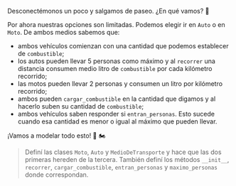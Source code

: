 Desconectémonos un poco y salgamos de paseo. ¿En qué vamos? :thinking:

Por ahora nuestras opciones son limitadas. Podemos elegir ir en `Auto` o en `Moto`. De ambos medios sabemos que: 

* ambos vehículos comienzan con una cantidad que podemos establecer de `combustible`;
* los autos pueden llevar 5 personas como máximo y al `recorrer` una distancia consumen medio litro de `combustible` por cada kilómetro recorrido;
* las motos pueden llevar 2 personas y consumen un litro por kilómetro recorrido;
* ambos pueden `cargar_combustible` en la cantidad que digamos y al hacerlo suben su cantidad de `combustible`;
* ambos vehículos saben responder si `entran_personas`. Esto sucede cuando esa cantidad es menor o igual al máximo que pueden llevar.

¡Vamos a modelar todo esto! :red_car: :motorcycle:

> Definí las clases `Moto`, `Auto` y `MedioDeTransporte` y hace que las dos primeras hereden de la tercera. También definí los métodos `__init__`, `recorrer`, `cargar_combustible`, `entran_personas` y `maximo_personas` donde correspondan.
